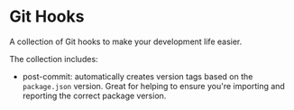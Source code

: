 # Git Hooks

A collection of Git hooks to make your development life easier.

The collection includes:

- post-commit: automatically creates version tags based on the `package.json` version. Great for helping to ensure you're importing and reporting the correct package version. 

